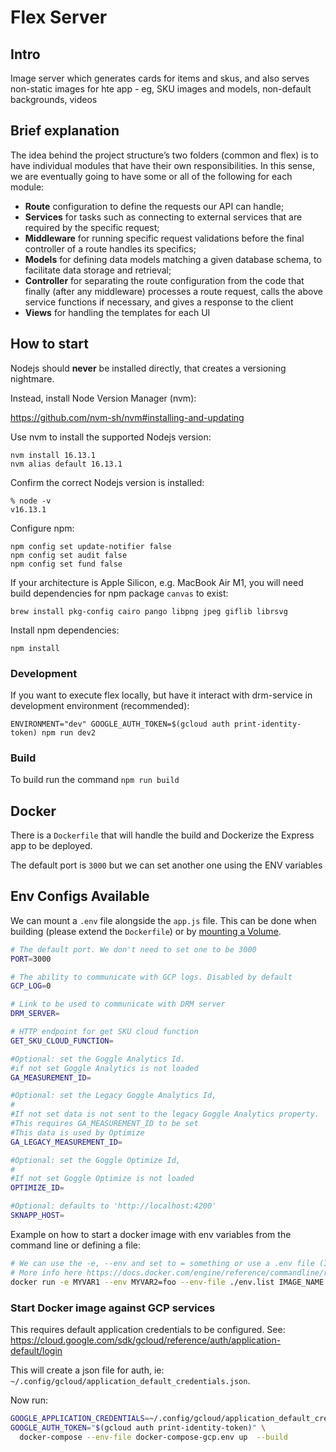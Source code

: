 # Flex Server

## Intro

Image server which generates cards for items and skus, and also serves non-static images for hte app - eg, SKU images and models, non-default backgrounds, videos

## Brief explanation

The idea behind the project structure’s two folders (common and flex) is to have individual modules that have their own responsibilities.
In this sense, we are eventually going to have some or all of the following for each module:

- **Route** configuration to define the requests our API can handle;
- **Services** for tasks such as connecting to external services that are required by the specific request;
- **Middleware** for running specific request validations before the final controller of a route handles its specifics;
- **Models** for defining data models matching a given database schema, to facilitate data storage and retrieval;
- **Controller** for separating the route configuration from the code that finally (after any middleware) processes a route request, calls the above service functions if necessary, and gives a response to the client
- **Views** for handling the templates for each UI

## How to start

Nodejs should **never** be installed directly, that creates a versioning nightmare.

Instead, install Node Version Manager (nvm):

https://github.com/nvm-sh/nvm#installing-and-updating

Use nvm to install the supported Nodejs version:

```shell
nvm install 16.13.1
nvm alias default 16.13.1
```

Confirm the correct Nodejs version is installed:

```shell
% node -v
v16.13.1
```

Configure npm:

```shell
npm config set update-notifier false
npm config set audit false
npm config set fund false
```

If your architecture is Apple Silicon, e.g. MacBook Air M1, you will need build dependencies for npm package `canvas` to exist:

```shell
brew install pkg-config cairo pango libpng jpeg giflib librsvg
```

Install npm dependencies:

```shell
npm install
```

### Development

If you want to execute flex locally, but have it interact with drm-service in development environment (recommended):

```shell
ENVIRONMENT="dev" GOOGLE_AUTH_TOKEN=$(gcloud auth print-identity-token) npm run dev2
```

### Build

To build run the command `npm run build`

## Docker

There is a `Dockerfile` that will handle the build and Dockerize the Express app to be deployed.

The default port is `3000` but we can set another one using the ENV variables

## Env Configs Available

We can mount a `.env` file alongside the `app.js` file. This can be done when building (please extend the `Dockerfile`) or by [mounting a Volume](https://docs.docker.com/storage/bind-mounts/).

```bash
# The default port. We don't need to set one to be 3000
PORT=3000

# The ability to communicate with GCP logs. Disabled by default
GCP_LOG=0

# Link to be used to communicate with DRM server
DRM_SERVER=

# HTTP endpoint for get SKU cloud function
GET_SKU_CLOUD_FUNCTION=

#Optional: set the Goggle Analytics Id.
#if not set Goggle Analytics is not loaded 
GA_MEASUREMENT_ID=

#Optional: set the Legacy Goggle Analytics Id, 
#
#If not set data is not sent to the legacy Goggle Analytics property.
#This requires GA_MEASUREMENT_ID to be set
#This data is used by Optimize
GA_LEGACY_MEASUREMENT_ID=

#Optional: set the Goggle Optimize Id, 
#
#If not set Goggle Optimize is not loaded 
OPTIMIZE_ID=

#Optional: defaults to 'http://localhost:4200'
SKNAPP_HOST=
```

Example on how to start a docker image with env variables from the command line or defining a file:

```bash
# We can use the -e, --env and set to = something or use a .env file (I recommend this one)
# More info here https://docs.docker.com/engine/reference/commandline/run/#set-environment-variables--e---env---env-file
docker run -e MYVAR1 --env MYVAR2=foo --env-file ./env.list IMAGE_NAME:VERSION
```


### Start Docker image against GCP services
This requires default application credentials to be configured.
See: https://cloud.google.com/sdk/gcloud/reference/auth/application-default/login

This will create a json file for auth, ie: `~/.config/gcloud/application_default_credentials.json`.

Now run:
```bash
GOOGLE_APPLICATION_CREDENTIALS=~/.config/gcloud/application_default_credentials.json \
GOOGLE_AUTH_TOKEN="$(gcloud auth print-identity-token)" \
  docker-compose --env-file docker-compose-gcp.env up  --build
```
